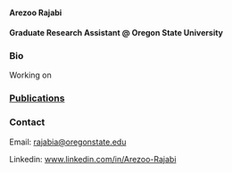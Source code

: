 


#### Arezoo Rajabi
#### Graduate Research Assistant @ Oregon State University

### Bio

Working on

### [Publications](/Publications/papars.md)

###  Contact

Email: rajabia@oregonstate.edu

Linkedin: www.linkedin.com/in/Arezoo-Rajabi
